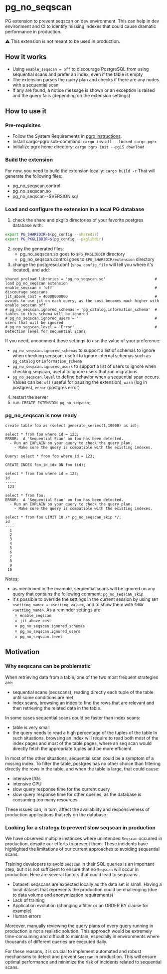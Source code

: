 # pg_no_seqscan

PG extension to prevent seqscan on dev environment. This can help in dev environment and CI to identify missing indexes that could cause dramatic performance in production.

⚠️ This extension is not meant to be used in production.

## How it works

- Using `enable_seqscan = off` to discourage PostgreSQL from using sequential scans and prefer an index, even if the table is empty
- The extension parses the query plan and checks if there are any nodes with a sequential scan
- If any are found, a notice message is shown or an exception is raised and the query fails (depending on the extension settings)

## How to use it

### Pre-requisites

- Follow the System Requirements in [pgrx instructions](https://github.com/pgcentralfoundation/pgrx).
- Install cargo-pgrx sub-command: `cargo install --locked cargo-pgrx`
- Initialize pgrx home directory: `cargo pgrx init --pg15 download`

### Build the extension
For now, you need to build the extension locally:
`cargo build -r`
That will generate the following files:
- pg_no_seqscan.control
- pg_no_seqscan.so
- pg_no_seqscan--$VERSION.sql

### Load and configure the extension in a local PG database
1. check the share and pkglib directories of your favorite postgres database with:

```bash
export PG_SHAREDIR=$(pg_config --sharedir)
export PG_PKGLIBDIR=$(pg_config --pkglibdir)
```

2. copy the generated files:
    - pg_no_seqscan.so goes to `$PG_PKGLIBDIR` directory
    - pg_no_seqscan.control goes to `$PG_SHAREDIR/extension` directory
3. change the postgresql.conf (`show config_file` will tell you where it's located), and add:
```
shared_preload_libraries = 'pg_no_seqscan.so'                      # load pg_no_seqscan extension
enable_seqscan = 'off'                                             # discourage seqscans
jit_above_cost = 40000000000                                       # avoids to use jit on each query, as the cost becomes much higher with enable_seqscan off
# pg_no_seqscan.ignored_schemas = 'pg_catalog,information_schema'  # tables in this schema will be ignored
# pg_no_seqscan.ignored_users = ''                                 # users that will be ignored
# pg_no_seqscan.level = 'Error'                                    # Detection level for sequential scans
```
If you need, uncomment these settings to use the value of your preference:
- `pg_no_seqscan.ignored_schemas` to support a list of schemas to ignore when checking seqscan, useful to ignore internal schemas such as `pg_catalog` or `information_schema`
- `pg_no_seqscan.ignored_users` to support a list of users to ignore when checking seqscan, useful to ignore users that run migrations
- `pg_no_seqscan.level` to define behavior when a sequential scan occurs. Values can be: `off` (useful for pausing the extension), `warn` (log in postgres), `error` (postgres error)
4. restart the server
5. run: `CREATE EXTENSION pg_no_seqscan;`

### pg_no_seqscan is now ready

```postgresql
create table foo as (select generate_series(1,10000) as id);

select * from foo where id = 123;
ERROR:  A 'Sequential Scan' on foo has been detected.
  - Run an EXPLAIN on your query to check the query plan.
    - Make sure the query is compatible with the existing indexes.

Query: select * from foo where id = 123;

CREATE INDEX foo_id_idx ON foo (id);

select * from foo where id = 123;
id  
-----
 123

select * from foo;
ERROR:  A 'Sequential Scan' on foo has been detected.
  - Run an EXPLAIN on your query to check the query plan.
    - Make sure the query is compatible with the existing indexes.

select * from foo LIMIT 10 /* pg_no_seqscan_skip */;
id 
----
  1
  2
  3
  4
  5
  6
  7
  8
  9
 10
```

Notes:
- as mentioned in the example, sequential scans will be ignored on any query that contains the following comment: `pg_no_seqscan_skip`
- it's possible to override the settings in the current session by using `SET <setting_name> = <setting value>`, and to show them with `SHOW <setting_name>`. As a reminder settings are:
  - `enable_seqscan`
  - `jit_above_cost` 
  - `pg_no_seqscan.ignored_schemas`
  - `pg_no_seqscan.ignored_users`
  - `pg_no_seqscan.level`

## Motivation

### Why seqscans can be problematic
When retrieving data from a table, one of the two most frequent strategies are:
- sequential scans (seqscans), reading directly each tuple of the table until some conditions are met
- index scans, browsing an index to find the rows that are relevant and then retrieving the related data in the table.

In some cases sequential scans could be faster than index scans:
- table is very small
- the query needs to read a high percentage of the tuples of the table
In such situations, browsing an index will require to read both most of the index pages and most of the table pages, where an seq scan would directly fetch the appropriate tuples and be more efficient.

In most of the other situations, sequential scan could be a symptom of a missing index. To filter the table, postgres has no other choice than filtering directly the rows in the table, and when the table is large, that could cause:
- intensive I/Os
- intensive CPU
- slow query response time for the current query
- slow query response time for other queries, as the database is consuming too many resources

These issues can, in turn, affect the availability and responsiveness of production applications that rely on the database.

### Looking for a strategy to prevent slow seqscan in production
We have observed multiple instances where unintended `Seqscan` occurred in production, despite our efforts to prevent them. These incidents have highlighted the limitations of our current approaches to avoiding sequential scans.

Training developers to avoid `Seqscan` in their SQL queries is an important step, but it is not sufficient to ensure that no `Seqscan` will occur in production. Here are several factors that could lead to seqscans:
- Dataset: seqscans are expected locally as the data set is small. Having a local dataset that represents the production could be challenging (due to data volume and anonymization requirements) 
- Lack of training
- Application evolution (changing a filter or an ORDER BY clause for example)
- Human errors

Moreover, manually reviewing the query plans of every query running in production is not a realistic solution. This approach would be extremely time-consuming and difficult to maintain, especially in environments where thousands of different queries are executed daily.

For these reasons, it is crucial to implement automated and robust mechanisms to detect and prevent `Seqscan` in production. This will ensure optimal performance and minimize the risk of incidents related to sequential scans.
